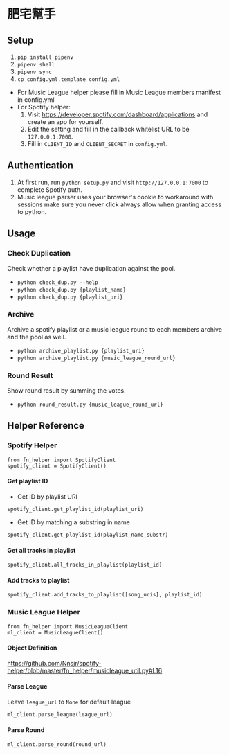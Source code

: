 # 肥宅幫手

## Setup
1. `pip install pipenv`
2. `pipenv shell`
3. `pipenv sync`
4. `cp config.yml.template config.yml`

* For Music League helper please fill in Music League members manifest in config.yml
* For Spotify helper:
    1. Visit https://developer.spotify.com/dashboard/applications 
and create an app for yourself. 
    2. Edit the setting and fill in the callback whitelist URL to be `127.0.0.1:7000`.
    3. Fill in `CLIENT_ID` and `CLIENT_SECRET` in `config.yml`.

## Authentication
1. At first run, run `python setup.py` and visit `http://127.0.0.1:7000` to complete Spotify auth.
2. Music league parser uses your browser's cookie to workaround with sessions
make sure you never click always allow when granting access to python.

## Usage

### Check Duplication
Check whether a playlist have duplication against the pool.

* `python check_dup.py --help`
* `python check_dup.py {playlist_name}`
* `python check_dup.py {playlist_uri}`

### Archive 
Archive a spotify playlist or a music league round to each members archive and
the pool as well.

* `python archive_playlist.py {playlist_uri}`
* `python archive_playlist.py {music_league_round_url}`

### Round Result
Show round result by summing the votes.

* `python round_result.py {music_league_round_url}`


## Helper Reference

### Spotify Helper

```
from fn_helper import SpotifyClient
spotify_client = SpotifyClient()
```

#### Get playlist ID
* Get ID by playlist URI
```
spotify_client.get_playlist_id(playlist_uri)
```

* Get ID by matching a substring in name
```
spotify_client.get_playlist_id(playlist_name_substr)
```

#### Get all tracks in playlist 
```
spotify_client.all_tracks_in_playlist(playlist_id)
```

#### Add tracks to playlist
```
spotify_client.add_tracks_to_playlist([song_uris], playlist_id)
```

### Music League Helper

```
from fn_helper import MusicLeagueClient
ml_client = MusicLeagueClient()
```
#### Object Definition
https://github.com/Nnsjr/spotify-helper/blob/master/fn_helper/musicleague_util.py#L16
 
#### Parse League
Leave `league_url` to `None` for default league
```
ml_client.parse_league(league_url)
```

#### Parse Round
```
ml_client.parse_round(round_url)
```
